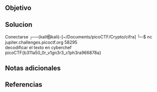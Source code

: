 ## Objetivo

## Solucion
Conectarse
┌──(kali㉿kali)-[~/Documents/picoCTF/Crypto/cifra]
└─$ nc jupiter.challenges.picoctf.org 58295  
 decodificar el texto en cyberchef
 picoCTF{b311a50_0r_v1gn3r3_c1ph3ra966878a}

## Notas adicionales

## Referencias